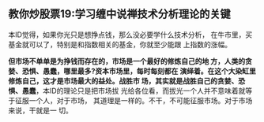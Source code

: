 ## 教你炒股票19:学习缠中说禅技术分析理论的关键

本ID觉得，如果你光只是想挣点钱，那么没必要学什么技术分析， 在牛市里，买基金就可以了，特别是和指数相关的基金，你就至少能跟 上指数的涨幅。   

**但市场不单单是为挣钱而存在的，市场是一个最好的修炼自己的地 方，人类的贪婪、恐惧、愚蠢，哪里最多?资本市场里，每时每刻都在 演绎着。在这个大染缸里修炼自己，这才是市场最大的益处。战胜市 场，其实就是战胜自己的贪婪、恐惧、愚蠢**，本ID的理论只是把市场拔 光给各位看，而拔光一个人并不意味着就等于征服一个人，对于市场， 其道理是一样的。不干，不可能征服市场。对于市场来说，干就是一 切。
